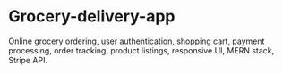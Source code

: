 # Grocery-delivery-app
Online grocery ordering, user authentication, shopping cart, payment processing, order tracking, product listings, responsive UI, MERN stack, Stripe API.
